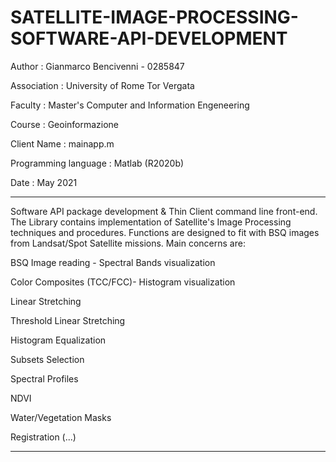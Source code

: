 # SATELLITE-IMAGE-PROCESSING-SOFTWARE-API-DEVELOPMENT

Author :                  Gianmarco Bencivenni - 0285847

Association :             University of Rome Tor Vergata

Faculty :                 Master's Computer and Information Engeneering

Course :                  Geoinformazione

Client Name :             mainapp.m

Programming language :    Matlab (R2020b)

Date :                    May 2021

-------------------------------------------------------------------------

Software API package development & Thin Client command line front-end.
The Library contains implementation of Satellite's Image Processing techniques and procedures.
Functions are designed to fit with BSQ images from Landsat/Spot Satellite missions.
Main concerns are:

BSQ Image reading - Spectral Bands visualization 

Color Composites (TCC/FCC)- Histogram visualization 

Linear Stretching 

Threshold Linear Stretching 

Histogram Equalization 

Subsets Selection 

Spectral Profiles 

NDVI 

Water/Vegetation Masks 

Registration (...)

--------------------------------------------------------------------------
